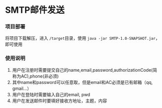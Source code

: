 # SMTP邮件发送

### 项目部署
将项目下载解压，进入 `/target`目录，使用 `java -jar SMTP-1.0-SNAPSHOT.jar`，即可使用

### 使用说明
   1. 用户在注册时需要提交自己的name,email,password,authorizationCode(简称为AC),phone(非必须)
   2. 其中name和password可以任意取，但是email和AC必须是已有邮箱（qq, gmail...）
   3. 用户在登陆时需要输入自己的email, pwd
   4. 用户在发送邮件时要填好接收方地址，主题，内容
